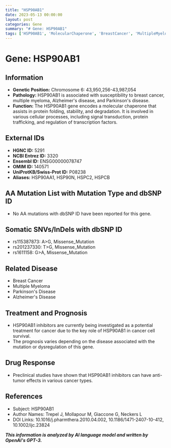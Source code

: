 ```yaml
---
title: "HSP90AB1"
date: 2023-05-13 00:00:00
layout: post
categories: Gene
summary: "# Gene: HSP90AB1"
tags: ['HSP90AB1', 'MolecularChaperone', 'BreastCancer', 'MultipleMyeloma', 'AlzheimersDisease', 'ParkinsonsDisease', 'HSP90AB1Inhibitors', 'AntiTumorEffects']
---
```


# Gene: HSP90AB1

## Information
- **Genetic Position:** Chromosome 6: 43,950,256-43,987,054
- **Pathology:** HSP90AB1 is associated with susceptibility to breast cancer, multiple myeloma, Alzheimer's disease, and Parkinson's disease.
- **Function:** The HSP90AB1 gene encodes a molecular chaperone that assists in protein folding, stability, and degradation. It is involved in various cellular processes, including signal transduction, protein trafficking, and regulation of transcription factors.

## External IDs
- **HGNC ID:** 5291
- **NCBI Entrez ID:** 3320
- **Ensembl ID:** ENSG00000078747
- **OMIM ID:** 140571
- **UniProtKB/Swiss-Prot ID:** P08238
- **Aliases:** HSP90AA1, HSP90N, HSPC2, HSPCB

## AA Mutation List with Mutation Type and dbSNP ID
- No AA mutations with dbSNP ID have been reported for this gene.

## Somatic SNVs/InDels with dbSNP ID
- rs115387873: A>G, Missense_Mutation
- rs201237330: T>G, Missense_Mutation
- rs1611158: G>A, Missense_Mutation

## Related Disease
- Breast Cancer
- Multiple Myeloma
- Parkinson's Disease
- Alzheimer's Disease

## Treatment and Prognosis
- HSP90AB1 inhibitors are currently being investigated as a potential treatment for cancer due to the key role of HSP90AB1 in cancer cell survival.
- The prognosis varies depending on the disease associated with the mutation or dysregulation of this gene.

## Drug Response
- Preclinical studies have shown that HSP90AB1 inhibitors can have anti-tumor effects in various cancer types.

## References
- Subject: HSP90AB1
- Author Names: Trepel J, Mollapour M, Giaccone G, Neckers L
- DOI Links: 10.1016/j.pharmthera.2010.04.002, 10.1186/1471-2407-10-412, 10.1002/ijc.23824

**_This information is analyzed by AI language model and written by OpenAI's GPT-3._**